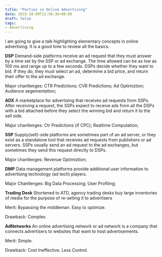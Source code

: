 ```yaml
---
title: "Parties in Online Advertising"
date: 2019-10-09T12:58:36+08:00
draft: false
tags:
- Advertising
---
```


I am going to give a talk highlighting elementary concepts in online advertising. It is a good time to review all the basics.

**DSP** Demand-side platforms receive an ad request that they must answer by a time set by the SSP or ad exchange. The time allowed can be as low as 100 ms and range up to a few seconds. DSPs decide whether they want to bid. If they do, they must select an ad, determine a bid price, and return their offer to the ad exchange.

Major chanllenges: CTR Predictions; CVR Predictions; Ad Optimiztion; Audience segementation; 

**ADX** A marketplace for advertising that receives ad requests from SSPs. After receiving a request, the SSPs expect to receive ads from all the DSPs with a bid attached before they select the winning bid and return it to the sell side.

Major chanllenges: Ctr Predictions (if CPC); Realtime Computation;

**SSP** Supply(sell)-side platforms are sometimes part of an ad server, or they exist as a standalone tool that receives ad requests from publishers or ad servers. SSPs usually send an ad request to the ad exchanges, but sometimes they send this request directly to DSPs.

Major chanllenges: Revenue Optimiztion;

**DMP** Data management platforms provide additional user information to advertising technology (ad tech) players.

Major Chanllenges: Big Data Processing; User Profiling;

**Trading Desk** Shortened to ATD, agency trading desks buy large inventories of media for the purpose of re-selling it to advertisers

Merit: Bypassing the middleman. Easy to optimize.

Drawback: Complex.

**AdNetworks** An online advertising network or ad network is a company that connects advertisers to websites that want to host advertisements.

Merit: Simple.

Drawback: Cost Ineffective. Less Control.




